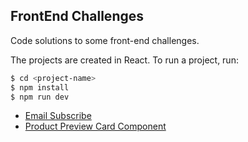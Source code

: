 ## FrontEnd Challenges
Code solutions to some front-end challenges.

The projects are created in React. To run a project, run:
```bash
$ cd <project-name>
$ npm install
$ npm run dev
```
- [Email Subscribe](/email-subscribe)
- [Product Preview Card Component](/product-preview-card-component)